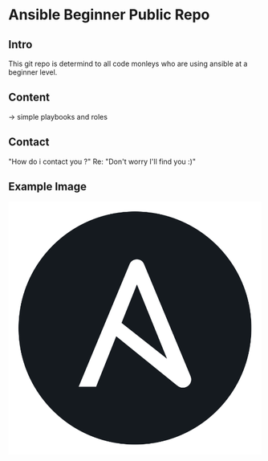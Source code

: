Ansible Beginner Public Repo
============================

Intro
-----
This git repo is determind to all code monleys who are using ansible at a beginner level. 


Content 
-------
-> simple playbooks and roles


Contact
-------
"How do i contact you ?" Re: "Don't worry I'll find you :)"

## Example Image

![Example Image](images/ansible.png)
